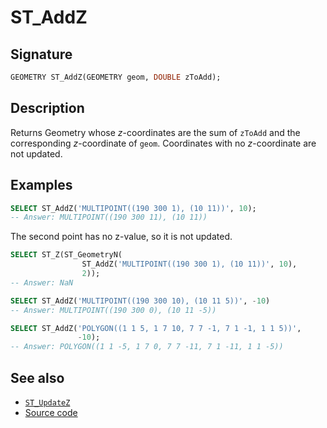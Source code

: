 # ST_AddZ

## Signature

```sql
GEOMETRY ST_AddZ(GEOMETRY geom, DOUBLE zToAdd);
```

## Description

Returns Geometry whose *z*-coordinates are the sum of `zToAdd` and
the corresponding *z*-coordinate of `geom`. Coordinates with no
*z*-coordinate are not updated.

## Examples

```sql
SELECT ST_AddZ('MULTIPOINT((190 300 1), (10 11))', 10);
-- Answer: MULTIPOINT((190 300 11), (10 11))
```

The second point has no z-value, so it is not updated.
```sql
SELECT ST_Z(ST_GeometryN(
                ST_AddZ('MULTIPOINT((190 300 1), (10 11))', 10),
                2));
-- Answer: NaN
```

```sql
SELECT ST_AddZ('MULTIPOINT((190 300 10), (10 11 5))', -10)
-- Answer: MULTIPOINT((190 300 0), (10 11 -5))
```

```sql
SELECT ST_AddZ('POLYGON((1 1 5, 1 7 10, 7 7 -1, 7 1 -1, 1 1 5))',
               -10);
-- Answer: POLYGON((1 1 -5, 1 7 0, 7 7 -11, 7 1 -11, 1 1 -5))
```

## See also

* [`ST_UpdateZ`](../ST_UpdateZ)
* <a href="https://github.com/orbisgis/h2gis/blob/master/h2gis-functions/src/main/java/org/h2gis/functions/spatial/edit/ST_AddZ.java" target="_blank">Source code</a>
